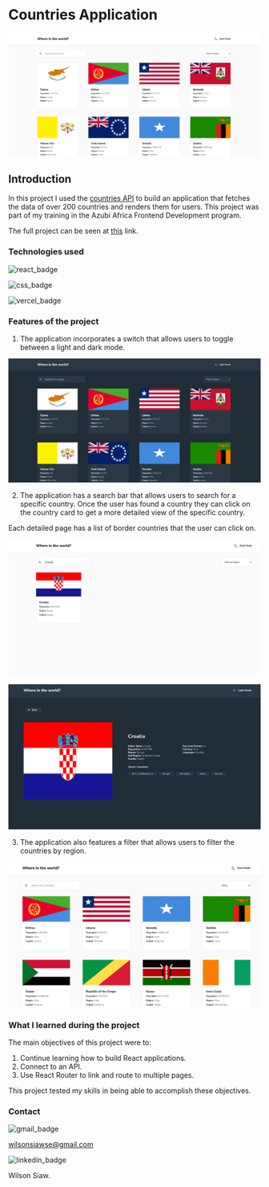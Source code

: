# Countries Application

![home_image](public/countries_home.png)

## Introduction

In this project I used the [countries API](https://restcountries.com) to build an application that fetches the data of over 200 countries and renders them for users. 
This project was part of my training in the Azubi Africa Frontend Development program.

The full project can be seen at [this](https://countries-application-one.vercel.app/) link.

### Technologies used

![react_badge](https://img.shields.io/badge/React-20232A?style=for-the-badge&logo=react&logoColor=61DAFB)

![css_badge](https://img.shields.io/badge/CSS-239120?&style=for-the-badge&logo=css3&logoColor=white)

![vercel_badge](https://img.shields.io/badge/Vercel-000000?style=for-the-badge&logo=vercel&logoColor=white)

### Features of the project

1. The application incorporates a switch that allows users to toggle between a light and dark mode. 

![dark_mode](public/home_dark_mode.png)

2. The application has a search bar that allows users to search for a specific country. Once the user has found a country they can click on the country card to get a more detailed view of the specific country. 

Each detailed page has a list of border countries that the user can click on.

![countries_search](public/countries_search.png)

![countries_details](public/country_details.png)

3. The application also features a filter that allows users to filter the countries by region.

![filter_image](public/countries_filter.png)

### What I learned during the project

The main objectives of this project were to:

1. Continue learning how to build React applications.
2. Connect to an API.
3. Use React Router to link and route to multiple pages.

This project tested my skills in being able to accomplish these objectives.

### Contact

![gmail_badge](https://img.shields.io/badge/Gmail-D14836?style=for-the-badge&logo=gmail&logoColor=white)

wilsonsiawse@gmail.com

![linkedin_badge](https://img.shields.io/badge/LinkedIn-0077B5?style=for-the-badge&logo=linkedin&logoColor=white)

Wilson Siaw.
